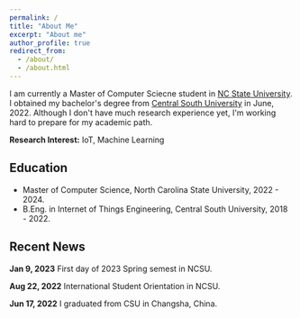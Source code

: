 ```yaml
---
permalink: /
title: "About Me"
excerpt: "About me"
author_profile: true
redirect_from: 
  - /about/
  - /about.html
---
```


I am currently a Master of Computer Sciecne student in [NC State University](https://www.csc.ncsu.edu/). I obtained my bachelor's degree from [Central South University](https://cse.csu.edu.cn/) in June, 2022. Although I don't have much research experience yet, I'm working hard to prepare for my academic path.

**Research Interest:** IoT, Machine Learning

Education
------
- Master of Computer Science, North Carolina State University, 2022 - 2024.
- B.Eng. in Internet of Things Engineering, Central South University, 2018 - 2022.

Recent News
------
**Jan 9, 2023**		First day of 2023 Spring semest in NCSU.

**Aug 22, 2022**	 	International Student Orientation in NCSU.

**Jun 17, 2022**		I graduated from CSU in Changsha, China.
